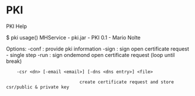# PKI
PKI Help


$ pki
 usage()
MHService - pki.jar - PKI 0.1 - Mario Nolte

Options:
        -conf <config-file>     :       provide pki information
        -sign                   :       sign open certificate request - single step
        -run                    :       sign ondemond open certificate request (loop until break)


        -csr <dn> [-email <email>] [-dns <dns entry>] <file>

                                create certificate request and store csr/public & private key
